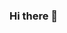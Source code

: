 ### Hi there 👋

<!--
**SanjayBabuSP/SanjayBabuSP** is a ✨ _special_ ✨ repository because its `README.md` (this file) appears on your GitHub profile.

[![@chx4ntg's Holopin board](https://holopin.io/api/user/board?user=chx4ntg)](https://holopin.io/@chx4ntg)

Here are some ideas to get you started:

- 🔭 I’m currently working on ...
- 🌱 I’m currently learning ...
- 👯 I’m looking to collaborate on ...
- 🤔 I’m looking for help with ...
- 💬 Ask me about ...
- 📫 How to reach me: ...
- 😄 Pronouns: ...
- ⚡ Fun fact: ...
-->
